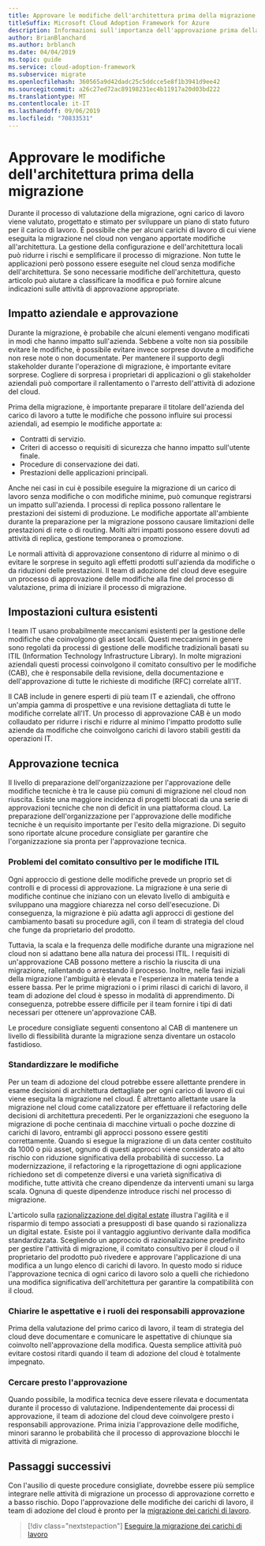 ```yaml
---
title: Approvare le modifiche dell'architettura prima della migrazione
titleSuffix: Microsoft Cloud Adoption Framework for Azure
description: Informazioni sull'importanza dell'approvazione prima della migrazione
author: BrianBlanchard
ms.author: brblanch
ms.date: 04/04/2019
ms.topic: guide
ms.service: cloud-adoption-framework
ms.subservice: migrate
ms.openlocfilehash: 360565a9d42dadc25c5ddcce5e8f1b3941d9ee42
ms.sourcegitcommit: a26c27ed72ac89198231ec4b11917a20d03bd222
ms.translationtype: MT
ms.contentlocale: it-IT
ms.lasthandoff: 09/06/2019
ms.locfileid: "70833531"
---
```

# <a name="approve-architecture-changes-before-migration"></a>Approvare le modifiche dell'architettura prima della migrazione

Durante il processo di valutazione della migrazione, ogni carico di lavoro viene valutato, progettato e stimato per sviluppare un piano di stato futuro per il carico di lavoro. È possibile che per alcuni carichi di lavoro di cui viene eseguita la migrazione nel cloud non vengano apportate modifiche all'architettura. La gestione della configurazione e dell'architettura locali può ridurre i rischi e semplificare il processo di migrazione. Non tutte le applicazioni però possono essere eseguite nel cloud senza modifiche dell'architettura. Se sono necessarie modifiche dell'architettura, questo articolo può aiutare a classificare la modifica e può fornire alcune indicazioni sulle attività di approvazione appropriate.

## <a name="business-impact-and-approval"></a>Impatto aziendale e approvazione

Durante la migrazione, è probabile che alcuni elementi vengano modificati in modi che hanno impatto sull'azienda. Sebbene a volte non sia possibile evitare le modifiche, è possibile evitare invece sorprese dovute a modifiche non rese note o non documentate. Per mantenere il supporto degli stakeholder durante l'operazione di migrazione, è importante evitare sorprese. Cogliere di sorpresa i proprietari di applicazioni o gli stakeholder aziendali può comportare il rallentamento o l'arresto dell'attività di adozione del cloud.

Prima della migrazione, è importante preparare il titolare dell'azienda del carico di lavoro a tutte le modifiche che possono influire sui processi aziendali, ad esempio le modifiche apportate a:

- Contratti di servizio.
- Criteri di accesso o requisiti di sicurezza che hanno impatto sull'utente finale.
- Procedure di conservazione dei dati.
- Prestazioni delle applicazioni principali.

Anche nei casi in cui è possibile eseguire la migrazione di un carico di lavoro senza modifiche o con modifiche minime, può comunque registrarsi un impatto sull'azienda. I processi di replica possono rallentare le prestazioni dei sistemi di produzione. Le modifiche apportate all'ambiente durante la preparazione per la migrazione possono causare limitazioni delle prestazioni di rete o di routing. Molti altri impatti possono essere dovuti ad attività di replica, gestione temporanea o promozione.

Le normali attività di approvazione consentono di ridurre al minimo o di evitare le sorprese in seguito agli effetti prodotti sull'azienda da modifiche o da riduzioni delle prestazioni. Il team di adozione del cloud deve eseguire un processo di approvazione delle modifiche alla fine del processo di valutazione, prima di iniziare il processo di migrazione.

## <a name="existing-culture"></a>Impostazioni cultura esistenti

I team IT usano probabilmente meccanismi esistenti per la gestione delle modifiche che coinvolgono gli asset locali. Questi meccanismi in genere sono regolati da processi di gestione delle modifiche tradizionali basati su ITIL (Information Technology Infrastructure Library). In molte migrazioni aziendali questi processi coinvolgono il comitato consultivo per le modifiche (CAB), che è responsabile della revisione, della documentazione e dell'approvazione di tutte le richieste di modifiche (RFC) correlate all'IT.

Il CAB include in genere esperti di più team IT e aziendali, che offrono un'ampia gamma di prospettive e una revisione dettagliata di tutte le modifiche correlate all'IT. Un processo di approvazione CAB è un modo collaudato per ridurre i rischi e ridurre al minimo l'impatto prodotto sulle aziende da modifiche che coinvolgono carichi di lavoro stabili gestiti da operazioni IT.

## <a name="technical-approval"></a>Approvazione tecnica

Il livello di preparazione dell'organizzazione per l'approvazione delle modifiche tecniche è tra le cause più comuni di migrazione nel cloud non riuscita. Esiste una maggiore incidenza di progetti bloccati da una serie di approvazioni tecniche che non di deficit in una piattaforma cloud. La preparazione dell'organizzazione per l'approvazione delle modifiche tecniche è un requisito importante per l'esito della migrazione. Di seguito sono riportate alcune procedure consigliate per garantire che l'organizzazione sia pronta per l'approvazione tecnica.

### <a name="itil-change-advisory-board-challenges"></a>Problemi del comitato consultivo per le modifiche ITIL

Ogni approccio di gestione delle modifiche prevede un proprio set di controlli e di processi di approvazione. La migrazione è una serie di modifiche continue che iniziano con un elevato livello di ambiguità e sviluppano una maggiore chiarezza nel corso dell'esecuzione. Di conseguenza, la migrazione è più adatta agli approcci di gestione del cambiamento basati su procedure agili, con il team di strategia del cloud che funge da proprietario del prodotto.

Tuttavia, la scala e la frequenza delle modifiche durante una migrazione nel cloud non si adattano bene alla natura dei processi ITIL. I requisiti di un'approvazione CAB possono mettere a rischio la riuscita di una migrazione, rallentando o arrestando il processo. Inoltre, nelle fasi iniziali della migrazione l'ambiguità è elevata e l'esperienza in materia tende a essere bassa. Per le prime migrazioni o i primi rilasci di carichi di lavoro, il team di adozione del cloud è spesso in modalità di apprendimento. Di conseguenza, potrebbe essere difficile per il team fornire i tipi di dati necessari per ottenere un'approvazione CAB.

Le procedure consigliate seguenti consentono al CAB di mantenere un livello di flessibilità durante la migrazione senza diventare un ostacolo fastidioso.

### <a name="standardize-change"></a>Standardizzare le modifiche

Per un team di adozione del cloud potrebbe essere allettante prendere in esame decisioni di architettura dettagliate per ogni carico di lavoro di cui viene eseguita la migrazione nel cloud. È altrettanto allettante usare la migrazione nel cloud come catalizzatore per effettuare il refactoring delle decisioni di architettura precedenti. Per le organizzazioni che eseguono la migrazione di poche centinaia di macchine virtuali o poche dozzine di carichi di lavoro, entrambi gli approcci possono essere gestiti correttamente. Quando si esegue la migrazione di un data center costituito da 1000 o più asset, ognuno di questi approcci viene considerato ad alto rischio con riduzione significativa della probabilità di successo. La modernizzazione, il refactoring e la riprogettazione di ogni applicazione richiedono set di competenze diversi e una varietà significativa di modifiche, tutte attività che creano dipendenze da interventi umani su larga scala. Ognuna di queste dipendenze introduce rischi nel processo di migrazione.

L'articolo sulla [razionalizzazione del digital estate](../../../digital-estate/rationalize.md) illustra l'agilità e il risparmio di tempo associati a presupposti di base quando si razionalizza un digital estate. Esiste poi il vantaggio aggiuntivo derivante dalla modifica standardizzata. Scegliendo un approccio di razionalizzazione predefinito per gestire l'attività di migrazione, il comitato consultivo per il cloud o il proprietario del prodotto può rivedere e approvare l'applicazione di una modifica a un lungo elenco di carichi di lavoro. In questo modo si riduce l'approvazione tecnica di ogni carico di lavoro solo a quelli che richiedono una modifica significativa dell'architettura per garantire la compatibilità con il cloud.

### <a name="clarify-expectations-and-roles-of-approvers"></a>Chiarire le aspettative e i ruoli dei responsabili approvazione

Prima della valutazione del primo carico di lavoro, il team di strategia del cloud deve documentare e comunicare le aspettative di chiunque sia coinvolto nell'approvazione della modifica. Questa semplice attività può evitare costosi ritardi quando il team di adozione del cloud è totalmente impegnato.

### <a name="seek-approval-early"></a>Cercare presto l'approvazione

Quando possibile, la modifica tecnica deve essere rilevata e documentata durante il processo di valutazione. Indipendentemente dai processi di approvazione, il team di adozione del cloud deve coinvolgere presto i responsabili approvazione. Prima inizia l'approvazione delle modifiche, minori saranno le probabilità che il processo di approvazione blocchi le attività di migrazione.

## <a name="next-steps"></a>Passaggi successivi

Con l'ausilio di queste procedure consigliate, dovrebbe essere più semplice integrare nelle attività di migrazione un processo di approvazione corretto e a basso rischio. Dopo l'approvazione delle modifiche dei carichi di lavoro, il team di adozione del cloud è pronto per la [migrazione dei carichi di lavoro](../migrate/index.md).

> [!div class="nextstepaction"]
> [Eseguire la migrazione dei carichi di lavoro](../migrate/index.md)
